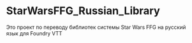 # StarWarsFFG_Russian_Library
Это проект по переводу библиотек системы Star Wars FFG на русский язык для Foundry VTT
